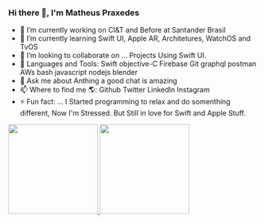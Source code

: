 ### Hi there 👋, I'm Matheus Praxedes


- 🔭 I’m currently working on CI&T and Before at Santander Brasil
- 🌱 I’m currently learning Swift UI, Apple AR, Architetures, WatchOS and TvOS
- 👯 I’m looking to collaborate on ... Projects Using Swift UI.
- 📖 Languages and Tools: Swift objective-C Firebase Git graphql postman AWs bash javascript nodejs blender
- 💬 Ask me about Anthing a good chat is amazing
- 📫  Where to find me 🌎: Github Twitter LinkedIn Instagram
- ⚡ Fun fact: ... I Started programming to relax and do somenthing different, Now I'm Stressed. But Still in love for Swift and Apple Stuff.

<div>
<a href="https://github.com/mathpraxedes">
<img height="180em" src="https://github-readme-stats.vercel.app/api/top-langs/?username=mathpraxedes&layout=compact&langs_count=7&theme=dracula"/>
<img height="180em" src="https://github-readme-stats.vercel.app/api?username=mathpraxedes&show_icons=true&theme=dracula&include_all_commits=true&count_private=true"/>
</div>
